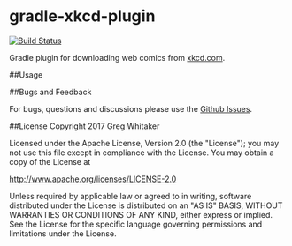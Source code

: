 gradle-xkcd-plugin
===
[![Build Status](https://travis-ci.org/gregwhitaker/gradle-xkcd-plugin.svg?branch=master)](https://travis-ci.org/gregwhitaker/gradle-xkcd-plugin)

Gradle plugin for downloading web comics from [xkcd.com](http://xkcd.com).

##Usage


##Bugs and Feedback

For bugs, questions and discussions please use the [Github Issues](https://github.com/gregwhitaker/gradle-xkcd-plugin/issues).

##License
Copyright 2017 Greg Whitaker

Licensed under the Apache License, Version 2.0 (the "License"); you may not use this file except in compliance with the License. You may obtain a copy of the License at

http://www.apache.org/licenses/LICENSE-2.0

Unless required by applicable law or agreed to in writing, software distributed under the License is distributed on an "AS IS" BASIS, WITHOUT WARRANTIES OR CONDITIONS OF ANY KIND, either express or implied. See the License for the specific language governing permissions and limitations under the License.
